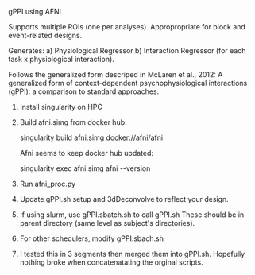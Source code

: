gPPI using AFNI

Supports multiple ROIs (one per analyses).
Appropropriate for block and event-related designs.

Generates:
a) Physiological Regressor
b) Interaction Regressor (for each task x physiological interaction).

Follows the generalized form descriped in McLaren et al., 2012:
A generalized form of context-dependent psychophysiological interactions (gPPI): a comparison to standard approaches.


1)  Install singularity on HPC

2)  Build afni.simg from docker hub:

    singularity build afni.simg docker://afni/afni

    Afni seems to keep docker hub updated:

    singularity exec afni.simg afni --version

3)  Run afni_proc.py

4)  Update gPPI.sh setup and 3dDeconvolve to reflect your design.

4)  If using slurm, use gPPI.sbatch.sh to call gPPI.sh
    These should be in parent directory (same level as subject's directories).

4)  For other schedulers, modify gPPI.sbach.sh

5)  I tested this in 3 segments then merged them into gPPI.sh.
    Hopefully nothing broke when concatenatating the orginal scripts.

